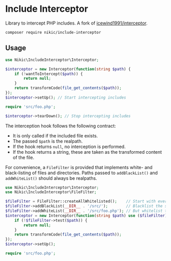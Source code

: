 # Include Interceptor

Library to intercept PHP includes. A fork of [icewind1991/interceptor](https://github.com/icewind1991/interceptor).

```
composer require nikic/include-interceptor
```

## Usage

```php
use Nikic\IncludeInterceptor\Interceptor;

$interceptor = new Interceptor(function(string $path) {
    if (!wantToIntercept($path)) {
        return null;
    }
    return transformCode(file_get_contents($path));
});
$interceptor->setUp(); // Start intercepting includes

require 'src/foo.php';

$interceptor->tearDown(); // Stop intercepting includes
```

The interception hook follows the following contract:

 * It is only called if the included file exists.
 * The passed `$path` is the realpath.
 * If the hook returns `null`, no interception is performed.
 * If the hook returns a string, these are taken as the transformed content of the file.

For convenience, a `FileFilter` is provided that implements white- and black-listing
of files and directories. Paths passed to `addBlackList()` and `addWhiteList()` should
always be realpaths.

```php
use Nikic\IncludeInterceptor\Interceptor;
use Nikic\IncludeInterceptor\FileFilter;

$fileFilter = FileFilter::createAllWhitelisted();    // Start with everything whitelisted
$fileFilter->addBlackList(__DIR__ . '/src/');        // Blacklist the src/ directory
$fileFilter->addWhiteList(__DIR__ . '/src/foo.php'); // But whitelist the src/foo.php file
$interceptor = new Interceptor(function(string $path) use ($fileFilter) {
    if (!$fileFilter->test($path)) {
        return null;
    }
    return transformCode(file_get_contents($path));
});
$interceptor->setUp();

require 'src/foo.php';
```
